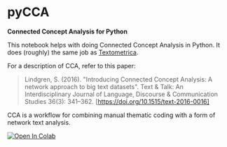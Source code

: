 # pyCCA
**Connected Concept Analysis for Python**

This notebook helps with doing Connected Concept Analysis in Python. It does (roughly) the same job as [Textometrica](http://textometrica.humlab.umu.se).

For a description of CCA, refer to this paper:

>Lindgren, S. (2016). "Introducing Connected Concept Analysis: A network approach to big text datasets". Text & Talk: An Interdisciplinary Journal of Language, Discourse & Communication Studies 36(3): 341–362. [https://doi.org/10.1515/text-2016-0016]

CCA is a workflow for combining manual thematic coding with a form of network text analysis.

[![Open In Colab](https://colab.research.google.com/assets/colab-badge.svg)](https://colab.research.google.com/github/simonlindgren/pyCCA/blob/master/pyCCA.ipynb)
